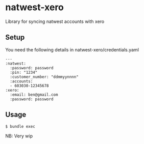 natwest-xero
============

Library for syncing natwest accounts with xero

Setup
-----

You need the following details in natwest-xero/credentials.yaml

    --- 
    :natwest: 
      :password: password
      :pin: "1234"
      :customer_number: "ddmmyynnnn"
      :accounts: 
      - 603030-12345678
    :xero:
      :email: ben@gmail.com
      :password: password

Usage
-----

    $ bundle exec 

NB: Very wip